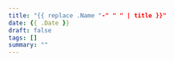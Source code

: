 ```yaml
---
title: "{{ replace .Name "-" " " | title }}"
date: {{ .Date }}
draft: false
tags: []
summary: ""
---
```


